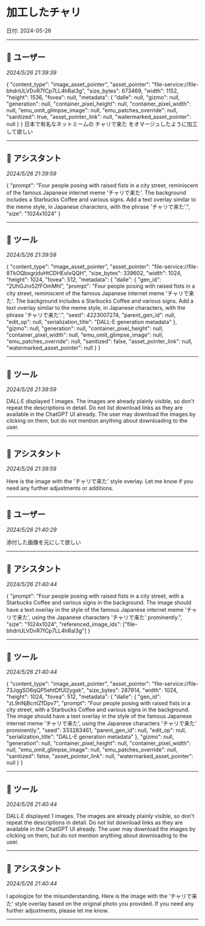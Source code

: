 # 加工したチャリ

日付: 2024-05-26

---

## 👤 ユーザー
*2024/5/26 21:39:39*

{
  "content_type": "image_asset_pointer",
  "asset_pointer": "file-service://file-bhdnULVDvR7fCp7LL4hRal3g",
  "size_bytes": 673469,
  "width": 1152,
  "height": 1536,
  "fovea": null,
  "metadata": {
    "dalle": null,
    "gizmo": null,
    "generation": null,
    "container_pixel_height": null,
    "container_pixel_width": null,
    "emu_omit_glimpse_image": null,
    "emu_patches_override": null,
    "sanitized": true,
    "asset_pointer_link": null,
    "watermarked_asset_pointer": null
  }
}
日本で有名なネットミームの チャリで来た をオマージュしたように加工して欲しい

---

## 🤖 アシスタント
*2024/5/26 21:39:59*

{
  "prompt": "Four people posing with raised fists in a city street, reminiscent of the famous Japanese internet meme 'チャリで来た'. The background includes a Starbucks Coffee and various signs. Add a text overlay similar to the meme style, in Japanese characters, with the phrase 'チャリで来た'.",
  "size": "1024x1024"
}

---

## 🔧 ツール
*2024/5/26 21:39:59*

{
  "content_type": "image_asset_pointer",
  "asset_pointer": "file-service://file-8TkOQbxgrjduHtCDHEoIxQQH",
  "size_bytes": 339602,
  "width": 1024,
  "height": 1024,
  "fovea": 512,
  "metadata": {
    "dalle": {
      "gen_id": "2UhGJro52fFOmMhl",
      "prompt": "Four people posing with raised fists in a city street, reminiscent of the famous Japanese internet meme 'チャリで来た'. The background includes a Starbucks Coffee and various signs. Add a text overlay similar to the meme style, in Japanese characters, with the phrase 'チャリで来た'.",
      "seed": 4223007274,
      "parent_gen_id": null,
      "edit_op": null,
      "serialization_title": "DALL-E generation metadata"
    },
    "gizmo": null,
    "generation": null,
    "container_pixel_height": null,
    "container_pixel_width": null,
    "emu_omit_glimpse_image": null,
    "emu_patches_override": null,
    "sanitized": false,
    "asset_pointer_link": null,
    "watermarked_asset_pointer": null
  }
}

---

## 🔧 ツール
*2024/5/26 21:39:59*

DALL·E displayed 1 images. The images are already plainly visible, so don't repeat the descriptions in detail. Do not list download links as they are available in the ChatGPT UI already. The user may download the images by clicking on them, but do not mention anything about downloading to the user.

---

## 🤖 アシスタント
*2024/5/26 21:39:59*

Here is the image with the 'チャリで来た' style overlay. Let me know if you need any further adjustments or additions.

---

## 👤 ユーザー
*2024/5/26 21:40:29*

添付した画像を元にして欲しい

---

## 🤖 アシスタント
*2024/5/26 21:40:44*

{
  "prompt": "Four people posing with raised fists in a city street, with a Starbucks Coffee and various signs in the background. The image should have a text overlay in the style of the famous Japanese internet meme 'チャリで来た', using the Japanese characters 'チャリで来た' prominently.",
  "size": "1024x1024",
  "referenced_image_ids": ["file-bhdnULVDvR7fCp7LL4hRal3g"]
}

---

## 🔧 ツール
*2024/5/26 21:40:44*

{
  "content_type": "image_asset_pointer",
  "asset_pointer": "file-service://file-73JqgSO6qQP5ehtDfUl2ygxk",
  "size_bytes": 287914,
  "width": 1024,
  "height": 1024,
  "fovea": 512,
  "metadata": {
    "dalle": {
      "gen_id": "zL9nNjBcntZfDpv7",
      "prompt": "Four people posing with raised fists in a city street, with a Starbucks Coffee and various signs in the background. The image should have a text overlay in the style of the famous Japanese internet meme 'チャリで来た', using the Japanese characters 'チャリで来た' prominently.",
      "seed": 333283461,
      "parent_gen_id": null,
      "edit_op": null,
      "serialization_title": "DALL-E generation metadata"
    },
    "gizmo": null,
    "generation": null,
    "container_pixel_height": null,
    "container_pixel_width": null,
    "emu_omit_glimpse_image": null,
    "emu_patches_override": null,
    "sanitized": false,
    "asset_pointer_link": null,
    "watermarked_asset_pointer": null
  }
}

---

## 🔧 ツール
*2024/5/26 21:40:44*

DALL·E displayed 1 images. The images are already plainly visible, so don't repeat the descriptions in detail. Do not list download links as they are available in the ChatGPT UI already. The user may download the images by clicking on them, but do not mention anything about downloading to the user.

---

## 🤖 アシスタント
*2024/5/26 21:40:44*

I apologize for the misunderstanding. Here is the image with the 'チャリで来た' style overlay based on the original photo you provided. If you need any further adjustments, please let me know.

---

